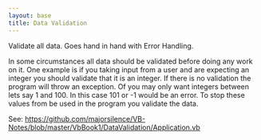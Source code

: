 ```yaml
---
layout: base
title: Data Validation
---
```


Validate all data.  Goes hand in hand with Error Handling.  

In some circumstances all data should be validated before doing any work on it.  One example is if you taking input from a user and are expecting an integer you should validate that it is an integer.  If there is no validation the program will throw an exception.  Of you may only want integers between lets say 1 and 100.  In this case 101 or -1 would be an error.  To stop these values from be used in the program you validate the data.

See: https://github.com/majorsilence/VB-Notes/blob/master/VbBook1/DataValidation/Application.vb